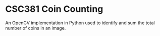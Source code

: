 # CSC381 Coin Counting
An OpenCV implementation in Python used to identify and sum the total number of coins in an image.
